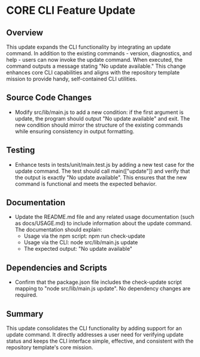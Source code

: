 # CORE CLI Feature Update

## Overview
This update expands the CLI functionality by integrating an update command. In addition to the existing commands - version, diagnostics, and help - users can now invoke the update command. When executed, the command outputs a message stating "No update available." This change enhances core CLI capabilities and aligns with the repository template mission to provide handy, self-contained CLI utilities.

## Source Code Changes
- Modify src/lib/main.js to add a new condition: if the first argument is update, the program should output "No update available" and exit. The new condition should mirror the structure of the existing commands while ensuring consistency in output formatting.

## Testing
- Enhance tests in tests/unit/main.test.js by adding a new test case for the update command. The test should call main(["update"]) and verify that the output is exactly "No update available". This ensures that the new command is functional and meets the expected behavior.

## Documentation
- Update the README.md file and any related usage documentation (such as docs/USAGE.md) to include information about the update command. The documentation should explain:
  - Usage via the npm script: npm run check-update
  - Usage via the CLI: node src/lib/main.js update
  - The expected output: "No update available"

## Dependencies and Scripts
- Confirm that the package.json file includes the check-update script mapping to "node src/lib/main.js update". No dependency changes are required.

## Summary
This update consolidates the CLI functionality by adding support for an update command. It directly addresses a user need for verifying update status and keeps the CLI interface simple, effective, and consistent with the repository template's core mission.